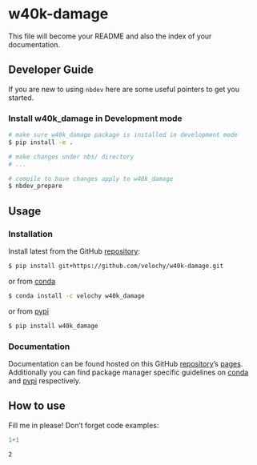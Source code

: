 # w40k-damage


<!-- WARNING: THIS FILE WAS AUTOGENERATED! DO NOT EDIT! -->

This file will become your README and also the index of your
documentation.

## Developer Guide

If you are new to using `nbdev` here are some useful pointers to get you
started.

### Install w40k_damage in Development mode

``` sh
# make sure w40k_damage package is installed in development mode
$ pip install -e .

# make changes under nbs/ directory
# ...

# compile to have changes apply to w40k_damage
$ nbdev_prepare
```

## Usage

### Installation

Install latest from the GitHub
[repository](https://github.com/velochy/w40k-damage):

``` sh
$ pip install git+https://github.com/velochy/w40k-damage.git
```

or from [conda](https://anaconda.org/velochy/w40k-damage)

``` sh
$ conda install -c velochy w40k_damage
```

or from [pypi](https://pypi.org/project/w40k-damage/)

``` sh
$ pip install w40k_damage
```

### Documentation

Documentation can be found hosted on this GitHub
[repository](https://github.com/velochy/w40k-damage)’s
[pages](https://velochy.github.io/w40k-damage/). Additionally you can
find package manager specific guidelines on
[conda](https://anaconda.org/velochy/w40k-damage) and
[pypi](https://pypi.org/project/w40k-damage/) respectively.

## How to use

Fill me in please! Don’t forget code examples:

``` python
1+1
```

    2
